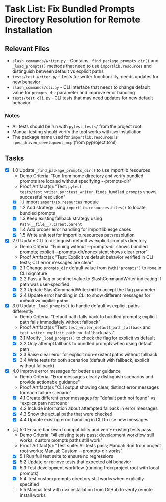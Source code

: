 # Task List: Fix Bundled Prompts Directory Resolution for Remote Installation

## Relevant Files

- `slash_commands/writer.py` - Contains `_find_package_prompts_dir()` and `_load_prompts()` methods that need to use `importlib.resources` and distinguish between default vs explicit paths
- `tests/test_writer.py` - Tests for writer functionality, needs updates for new behavior
- `slash_commands/cli.py` - CLI interface that needs to change default value for `prompts_dir` parameter and improve error handling
- `tests/test_cli.py` - CLI tests that may need updates for new default behavior

### Notes

- All tests should be run with `pytest tests/` from the project root
- Manual testing should verify the tool works with `uvx` installation
- The package name used for `importlib.resources` is `spec_driven_development_mcp` (from pyproject.toml)

## Tasks

- [x] 1.0 Update `_find_package_prompts_dir()` to use importlib.resources
  - Demo Criteria: "Run from home directory and verify bundled prompts are located without specifying --prompts-dir"
  - Proof Artifact(s): "Test: `pytest tests/test_writer.py::test_writer_finds_bundled_prompts` shows successful resolution"
  - [x] 1.1 Import `importlib.resources` module
  - [x] 1.2 Add strategy using `importlib.resources.files()` to locate bundled prompts
  - [x] 1.3 Keep existing fallback strategy using `Path(__file__).parent.parent`
  - [x] 1.4 Add proper error handling for importlib edge cases
  - [x] 1.5 Write unit test for importlib.resources path resolution

- [x] 2.0 Update CLI to distinguish default vs explicit prompts directory
  - Demo Criteria: "Running without --prompts-dir shows bundled prompts; explicit --prompts-dir/nonexistent shows clear error"
  - Proof Artifact(s): "Test: Explicit vs default behavior verified in CLI tests; CLI error messages are clear"
  - [x] 2.1 Change `prompts_dir` default value from `Path("prompts")` to `None` in CLI signature
  - [x] 2.2 Pass a flag or sentinel value to SlashCommandWriter indicating if path was user-specified
  - [x] 2.3 Update SlashCommandWriter.__init__ to accept the flag parameter
  - [x] 2.4 Update error handling in CLI to show different messages for default vs explicit paths

- [x] 3.0 Update `_load_prompts()` to handle default vs explicit paths differently
  - Demo Criteria: "Default path falls back to bundled prompts; explicit path fails immediately without fallback"
  - Proof Artifact(s): "Test: `test_writer_default_path_fallback` and `test_writer_explicit_path_no_fallback` pass"
  - [x] 3.1 Modify `_load_prompts()` to check the flag for explicit vs default
  - [x] 3.2 Only attempt fallback to bundled prompts when using default path
  - [x] 3.3 Raise clear error for explicit non-existent paths without fallback
  - [x] 3.4 Write tests for both scenarios (default with fallback, explicit without fallback)

- [x] 4.0 Improve error messages for better user guidance
  - Demo Criteria: "Error messages clearly distinguish scenarios and provide actionable guidance"
  - Proof Artifact(s): "CLI output showing clear, distinct error messages for each failure scenario"
  - [x] 4.1 Create different error messages for "default path not found" vs "explicit path not found"
  - [x] 4.2 Include information about attempted fallback in error messages
  - [x] 4.3 Show the actual paths that were checked
  - [x] 4.4 Update existing error handling in CLI to use new messages

- [~] 5.0 Ensure backward compatibility and verify existing tests pass
  - Demo Criteria: "All existing tests pass; development workflow still works; custom prompts paths still work"
  - Proof Artifact(s): "Test suite: All tests pass; Manual: Run from project root works; Manual: Custom --prompts-dir works"
  - [x] 5.1 Run full test suite to ensure no regressions
  - [x] 5.2 Update or remove tests that expected old behavior
  - [x] 5.3 Test development workflow (running from project root with local prompts)
  - [x] 5.4 Test custom prompts directory still works when explicitly specified
  - [ ] 5.5 Manual test with uvx installation from GitHub to verify remote install works
